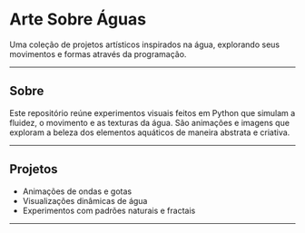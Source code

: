 # Arte Sobre Águas

Uma coleção de projetos artísticos inspirados na água, explorando seus movimentos e formas através da programação.

---

## Sobre

Este repositório reúne experimentos visuais feitos em Python que simulam a fluidez, o movimento e as texturas da água. São animações e imagens que exploram a beleza dos elementos aquáticos de maneira abstrata e criativa.

---

## Projetos

- Animações de ondas e gotas  
- Visualizações dinâmicas de água  
- Experimentos com padrões naturais e fractais  

---


